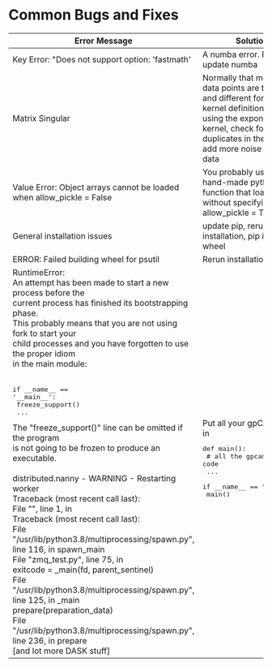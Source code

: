 # Common Bugs and Fixes

| **Error Message** | **Solution** |
|---|---|
| Key Error: "Does not support option: 'fastmath' | A numba error. Please update numba |
| Matrix Singular | Normally that means that data points are too close and different for the given kernel definition. Try using the exponential kernel, check for duplicates in the data or add more noise to the data |
| Value Error: Object arrays cannot be loaded when allow_pickle = False| You probably used a hand-made python function that loads a file without specifying allow_pickle = True |
| General installation issues | update pip, rerun installation, pip install wheel |
| ERROR: Failed building wheel for psutil | Rerun installation |
| RuntimeError: <br />An attempt has been made to start a new process before the<br />current process has finished its bootstrapping phase.<br />This probably means that you are not using fork to start your<br />child processes and you have forgotten to use the proper idiom<br />in the main module:<br /><br /><pre>if \_\_name\_\_ == '\_\_main\_\_':<br>    freeze_support()<br>    ...</pre>The "freeze_support()" line can be omitted if the program<br />is not going to be frozen to produce an executable.<br /><br />distributed.nanny - WARNING - Restarting worker<br />Traceback (most recent call last):<br />File "<string>", line 1, in <module><br />Traceback (most recent call last):<br />File "/usr/lib/python3.8/multiprocessing/spawn.py", line 116, in spawn_main<br />File "zmq_test.py", line 75, in <module><br />exitcode = _main(fd, parent_sentinel)<br />File "/usr/lib/python3.8/multiprocessing/spawn.py", line 125, in _main<br />prepare(preparation_data)<br />File "/usr/lib/python3.8/multiprocessing/spawn.py", line 236, in prepare<br />[and lot more DASK stuff]<br /> | Put all your gpCAM code in <pre>def main():<br />    # all the gpcam code<br />    ...<br /><br />if \_\_name\_\_ == "\_\_main\_\_"<br />    main() |